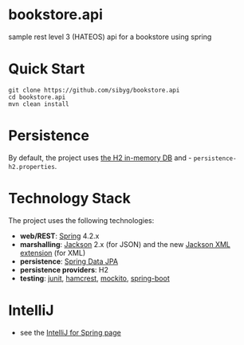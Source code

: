 # bookstore.api
sample rest level 3 (HATEOS) api for a bookstore using spring


# Quick Start
```
git clone https://github.com/sibyg/bookstore.api
cd bookstore.api
mvn clean install
```


# Persistence
By default, the project uses [the H2 in-memory DB](http://www.h2database.com/html/main.html) and - `persistence-h2.properties`.

# Technology Stack
The project uses the following technologies: <br/>
- **web/REST**: [Spring](http://www.springsource.org/) 4.2.x <br/>
- **marshalling**: [Jackson](https://github.com/FasterXML/jackson-databind) 2.x (for JSON) and the new  [Jackson XML extension](https://github.com/FasterXML/jackson-dataformat-xml) (for XML) <br/>
- **persistence**: [Spring Data JPA](http://www.springsource.org/spring-data/jpa) <br/>
- **persistence providers**: H2
- **testing**: [junit](http://www.junit.org/), [hamcrest](http://code.google.com/p/hamcrest/), [mockito](http://code.google.com/p/mockito/), [spring-boot](https://projects.spring.io/spring-boot/) <br/>



# IntelliJ
- see the [IntelliJ for Spring page](https://www.jetbrains.com/help/idea/spring.html)
